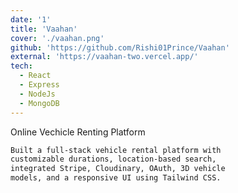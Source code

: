 ```yaml
---
date: '1'
title: 'Vaahan'
cover: './vaahan.png'
github: 'https://github.com/Rishi01Prince/Vaahan'
external: 'https://vaahan-two.vercel.app/'
tech:
  - React
  - Express
  - NodeJs
  - MongoDB
---
```


Online Vechicle Renting Platform
```bash
Built a full-stack vehicle rental platform with 
customizable durations, location-based search, 
integrated Stripe, Cloudinary, OAuth, 3D vehicle 
models, and a responsive UI using Tailwind CSS.

```